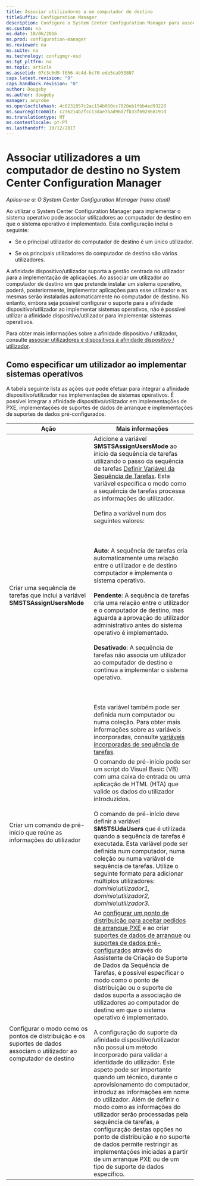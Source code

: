 ```yaml
---
title: Associar utilizadores a um computador de destino
titleSuffix: Configuration Manager
description: Configure o System Center Configuration Manager para associar os utilizadores com computadores de destino ao implementar sistemas operativos.
ms.custom: na
ms.date: 10/06/2016
ms.prod: configuration-manager
ms.reviewer: na
ms.suite: na
ms.technology: configmgr-osd
ms.tgt_pltfrm: na
ms.topic: article
ms.assetid: 07c3c6d9-f056-4c4d-bc70-ede5ca933807
caps.latest.revision: "9"
caps.handback.revision: "0"
author: Dougeby
ms.author: dougeby
manager: angrobe
ms.openlocfilehash: 4c0231057c2ac154b050cc7020eb1fbb4ed93228
ms.sourcegitcommit: c236214b2fcc13dae7bad96d7fb33f692868191d
ms.translationtype: MT
ms.contentlocale: pt-PT
ms.lasthandoff: 10/12/2017
---
```

# <a name="associate-users-with-a-destination-computer-in-system-center-configuration-manager"></a>Associar utilizadores a um computador de destino no System Center Configuration Manager

*Aplica-se a: O System Center Configuration Manager (ramo atual)*

Ao utilizar o System Center Configuration Manager para implementar o sistema operativo pode associar utilizadores ao computador de destino em que o sistema operativo é implementado. Esta configuração inclui o seguinte:  

-   Se o principal utilizador do computador de destino é um único utilizador.  

-   Se os principais utilizadores do computador de destino são vários utilizadores.  

 A afinidade dispositivo/utilizador suporta a gestão centrada no utilizador para a implementação de aplicações. Ao associar um utilizador ao computador de destino em que pretende instalar um sistema operativo, poderá, posteriormente, implementar aplicações para esse utilizador e as mesmas serão instaladas automaticamente no computador de destino. No entanto, embora seja possível configurar o suporte para a afinidade dispositivo/utilizador ao implementar sistemas operativos, não é possível utilizar a afinidade dispositivo/utilizador para implementar sistemas operativos.  

 Para obter mais informações sobre a afinidade dispositivo / utilizador, consulte [associar utilizadores e dispositivos à afinidade dispositivo / utilizador](../../apps/deploy-use/link-users-and-devices-with-user-device-affinity.md).  

## <a name="how-to-specify-a-user-when-you-deploy-operating-systems"></a>Como especificar um utilizador ao implementar sistemas operativos  
 A tabela seguinte lista as ações que pode efetuar para integrar a afinidade dispositivo/utilizador nas implementações de sistemas operativos. É possível integrar a afinidade dispositivo/utilizador em implementações de PXE, implementações de suportes de dados de arranque e implementações de suportes de dados pré-configurados.  

|Ação|Mais informações|  
|------------|----------------------|  
|Criar uma sequência de tarefas que inclui a variável **SMSTSAssignUsersMode**|Adicione a variável **SMSTSAssignUsersMode** ao início da sequência de tarefas utilizando o passo da sequência de tarefas [Definir Variável da Sequência de Tarefas](../../osd/understand/task-sequence-steps.md#BKMK_SetTaskSequenceVariable). Esta variável especifica o modo como a sequência de tarefas processa as informações do utilizador.<br /><br /> Defina a variável num dos seguintes valores:<br /><br /> <br /><br /> **Auto**: A sequência de tarefas cria automaticamente uma relação entre o utilizador e de destino computador e implementa o sistema operativo.<br /><br /> **Pendente**: A sequência de tarefas cria uma relação entre o utilizador e o computador de destino, mas aguarda a aprovação do utilizador administrativo antes do sistema operativo é implementado.<br /><br /> **Desativado**: A sequência de tarefas não associa um utilizador ao computador de destino e continua a implementar o sistema operativo.<br /><br /> <br /><br /> Esta variável também pode ser definida num computador ou numa coleção. Para obter mais informações sobre as variáveis incorporadas, consulte [variáveis incorporadas de sequência de tarefas](../../osd/understand/task-sequence-built-in-variables.md).|  
|Criar um comando de pré-início que reúne as informações do utilizador|O comando de pré-início pode ser um script do Visual Basic (VB) com uma caixa de entrada ou uma aplicação de HTML (HTA) que valide os dados do utilizador introduzidos.<br /><br /> O comando de pré-início deve definir a variável **SMSTSUdaUsers** que é utilizada quando a sequência de tarefas é executada. Esta variável pode ser definida num computador, numa coleção ou numa variável de sequência de tarefas. Utilize o seguinte formato para adicionar múltiplos utilizadores: *domínio\utilizador1, domínio\utilizador2, domínio\utilizador3*.|  
|Configurar o modo como os pontos de distribuição e os suportes de dados associam o utilizador ao computador de destino|Ao [configurar um ponto de distribuição para aceitar pedidos de arranque PXE](https://technet.microsoft.com/library/mt627944\(TechNet.10\).aspx#BKMK_PXEDistributionPoint) e ao criar [suportes de dados de arranque](http://technet.microsoft.com/library/mt627921\(TechNet.10\).aspx) ou [suportes de dados pré-configurados](https://technet.microsoft.com/library/mt627922\(TechNet.10\).aspx) através do Assistente de Criação de Suporte de Dados da Sequência de Tarefas, é possível especificar o modo como o ponto de distribuição ou o suporte de dados suporta a associação de utilizadores ao computador de destino em que o sistema operativo é implementado.<br /><br /> A configuração do suporte da afinidade dispositivo/utilizador não possui um método incorporado para validar a identidade do utilizador. Este aspeto pode ser importante quando um técnico, durante o aprovisionamento do computador, introduz as informações em nome do utilizador. Além de definir o modo como as informações do utilizador serão processadas pela sequência de tarefas, a configuração destas opções no ponto de distribuição e no suporte de dados permite restringir as implementações iniciadas a partir de um arranque PXE ou de um tipo de suporte de dados específico.|  
